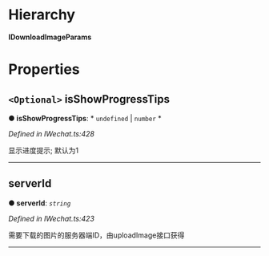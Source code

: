 

# Hierarchy

**IDownloadImageParams**

# Properties

<a id="isshowprogresstips"></a>

## `<Optional>` isShowProgressTips

**● isShowProgressTips**: * `undefined` &#124; `number`
*

*Defined in IWechat.ts:428*

显示进度提示; 默认为1

___
<a id="serverid"></a>

##  serverId

**● serverId**: *`string`*

*Defined in IWechat.ts:423*

需要下载的图片的服务器端ID，由uploadImage接口获得

___

